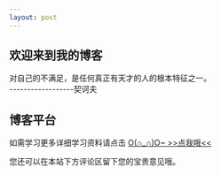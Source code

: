 ```yaml
---
layout: post
---
```


## 欢迎来到我的博客
对自己的不满足，是任何真正有天才的人的根本特征之一。    
------------------契诃夫

## 博客平台

如需学习更多详细学习资料请点击     [O(∩_∩)O~    >>点我哦<<](http://suiblog.com/)

您还可以在本站下方评论区留下您的宝贵意见哦。
